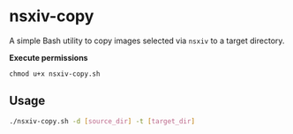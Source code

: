 # nsxiv-copy

A simple Bash utility to copy images selected via `nsxiv` to a target directory.

**Execute permissions**
```
chmod u+x nsxiv-copy.sh
```

## Usage

```bash
./nsxiv-copy.sh -d [source_dir] -t [target_dir]
